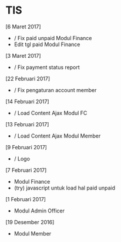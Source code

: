 # TIS
[6 Maret 2017]
+ / Fix paid unpaid Modul Finance
+ Edit tgl paid Modul Finance 

[3 Maret 2017]
+ / Fix payment status report

[22 Februari 2017]
+ / Fix pengaturan account member

[14 Februari 2017]
+ / Load Content Ajax Modul FC

[13 Februari 2017]
+ / Load Content Ajax Modul Member

[9 Februari 2017]
+ / Logo

[7 Februari 2017]
+ Modul Finance
+ (try) javascript untuk load hal paid unpaid

[1 Februari 2017]
+ Modul Admin Officer

[19 Desember 2016]
+ Modul Member

